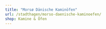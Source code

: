 ```yaml
---
title: "Morsø Dänische Kaminöfen"
url: /stadthagen/morso-daenische-kaminoefen/
shop: Kamine & Öfen
---
```

